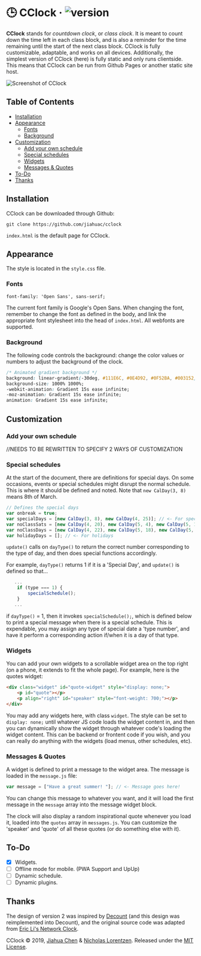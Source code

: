 # 🕒 CClock · ![version](https://img.shields.io/badge/version-2.1-yellowgreen.svg)

**CClock** stands for *countdown clock*, or *class clock*. It is meant to count down the time left in each class block, and is also a reminder for the time remaining until the start of the next class block. CClock is fully customizable, adaptable, and works on all devices. Additionally, the simplest version of CClock (here) is fully static and only runs clientside. This means that CClock can be run from Github Pages or another static site host. 

![Screenshot of CClock](https://jiahuac.github.io/cclock/assets/screenshot.jpg)

## Table of Contents
  * [Installation](#installation)
  * [Appearance](#appearance)
    + [Fonts](#fonts)
    + [Background](#background)
  * [Customization](#customization)
    + [Add your own schedule](#add-your-own-schedule)
    + [Special schedules](#special-schedules)
    + [Widgets](#widgets)
    + [Messages & Quotes](#messages--quotes)
  * [To-Do](#to-do)
  * [Thanks](#thanks)

## Installation
CClock can be downloaded through Github: 
```
git clone https://github.com/jiahuac/cclock
```

`index.html` is the default page for CClock. 

## Appearance

The style is located in the `style.css` file. 

### Fonts
```
font-family: 'Open Sans', sans-serif;
```
The current font family is Google's Open Sans. When changing the font, remember to change the font as defined in the body, and link the appropriate font stylesheet into the head of `index.html`. All webfonts are supported. 

### Background
The following code controls the background: change the color values or numbers to adjust the background of the clock. 
```css
/* Animated gradient background */
background: linear-gradient(-30deg, #111E6C, #0E4D92, #0F52BA, #003152);
background-size: 1000% 1000%;
-webkit-animation: Gradient 15s ease infinite;
-moz-animation: Gradient 15s ease infinite;
animation: Gradient 15s ease infinite;
```

## Customization

### Add your own schedule
//NEEDS TO BE REWRITTEN TO SPECIFY 2 WAYS OF CUSTOMIZATION

### Special schedules
At the start of the document, there are definitions for special days. On some occasions, events or special schedules might disrupt the normal schedule. This is where it should be defined and noted. Note that `new CalDay(3, 8)` means 8th of March. 
```javascript
// Defines the special days
var onbreak = true;
var specialDays = [new CalDay(3, 8), new CalDay(4, 25)]; // <- For special event days
var noClassSats = [new CalDay(4, 20), new CalDay(5, 4), new CalDay(5, 18)]; // <- For days without Saturday classes
var noClassDays = [new CalDay(4, 22), new CalDay(5, 18), new CalDay(5, 27), new CalDay(6, 1)]; // <- For days without classes, or breaks
var holidayDays = []; // <- For holidays
```
`update()` calls on `dayType()` to return the correct number corresponding to the type of day, and then does special functions accordingly. 

For example, `dayType()` returns 1 if it is a 'Special Day', and `update()` is defined so that...
```javascript
   ...
    if (type === 1) {
        specialSchedule();
    }
   ...
```
if `dayType()` = 1, then it invokes `specialSchedule();`, which is defined below to print a special message when there is a special schedule. This is expendable, you may assign any type of special date a 'type number', and have it perform a corresponding action if/when it is a day of that type. 

### Widgets

You can add your own widgets to a scrollable widget area on the top right (on a phone, it extends to fit the whole page). For example, here is the quotes widget: 
```html
<div class="widget" id="quote-widget" style="display: none;">
    <p id="quote"></p>
    <p align="right" id="speaker" style="font-weight: 700;"></p>
</div>
```
You may add any widgets here, with class `widget`. The style can be set to `display: none;` until whatever JS code loads the widget content in, and then you can dynamically show the widget through whatever code's loading the widget content. This can be backend or frontent code if you wish, and you can really do anything with the widgets (load menus, other schedules, etc). 

### Messages & Quotes

A widget is defined to print a message to the widget area. The message is loaded in the `message.js` file: 

```javascript
var message = ["Have a great summer! "]; // <- Message goes here!
```

You can change this message to whatever you want, and it will load the first message in the `message` array into the message widget block. 

The clock will also display a random inspirational quote whenever you load it, loaded into the `quotes` array in `messages.js`. You can customize the 'speaker' and 'quote' of all these quotes (or do something else with it). 

## To-Do
- [X] Widgets. 
- [ ] Offline mode for mobile. (PWA Support and UpUp)
- [ ] Dynamic schedule. 
- [ ] Dynamic plugins. 

## Thanks
The design of version 2 was inspired by [Decount](https://decount.co/) (and this design was reimplemented into Decount), and the original source code was adapted from [Eric Li's Network Clock](https://github.com/eli8527/Network-Clock). 

CClock © 2019, [Jiahua Chen](github.com/jiahuac) & [Nicholas Lorentzen](github.com/EKKOING). Released under the [MIT License](https://mit-license.org/).
